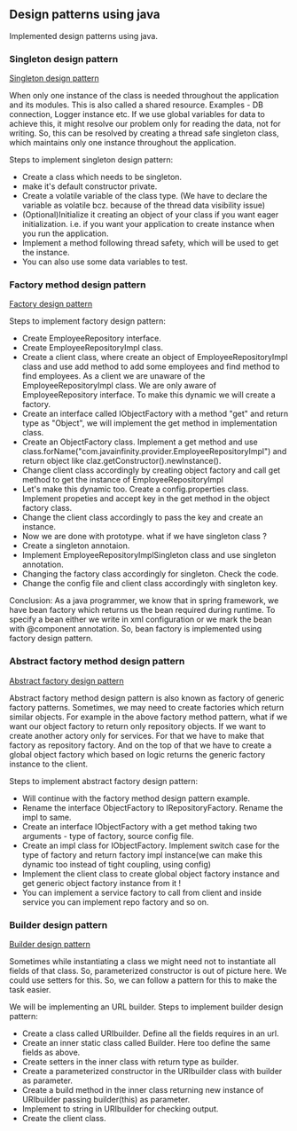## Design patterns using java
Implemented design patterns using java.

### Singleton design pattern
[Singleton design pattern](https://github.com/ayon-das/design-patterns-using-java/tree/main/singleton-design-pattern)

When only one instance of the class is needed throughout the application and its modules. This is also called a shared resource.
Examples - DB connection, Logger instance etc. If we use global variables for data to achieve this, it might resolve our problem
only for reading the data, not for writing. So, this can be resolved by creating a thread safe singleton class, which maintains only one instance throughout the application.

Steps to implement singleton design pattern:
- Create a class which needs to be singleton.
- make it's default constructor private.
- Create a volatile variable of the class type. (We have to declare the variable as volatile bcz. because of the thread data visibility issue)
- (Optional)Initialize it creating an object of your class if you want eager initialization. i.e. if you want your application to create instance when you run the application.
- Implement a method following thread safety, which will be used to get the instance.
- You can also use some data variables to test.

### Factory method design pattern
[Factory design pattern](https://github.com/ayon-das/design-patterns-using-java/tree/main/factory-design-pattern)

Steps to implement factory design pattern:
- Create EmployeeRepository interface.
- Create EmployeeRepositoryImpl class.
- Create a client class, where create an object of EmployeeRepositoryImpl class and use add method to add some employees and find method to find employees. As a client we are unaware of the EmployeeRepositoryImpl class. We are only aware of EmployeeRepository interface. To make this dynamic we will create a factory.
- Create an interface called IObjectFactory with a method "get" and return type as "Object", we will implement the get method in implementation class.
- Create an ObjectFactory class. Implement a get method and use class.forName("com.javainfinity.provider.EmployeeRepositoryImpl") and return object like claz.getConstructor().newInstance().
- Change client class accordingly by creating object factory and call get method to get the instance of EmployeeRepositoryImpl
- Let's make this dynamic too. Create a config.properties class. Implement propeties and accept key in the get method in the object factory class.
- Change the client class accordingly to pass the key and create an instance.
- Now we are done with prototype. what if we have singleton class ?
- Create a singleton annotaion. 
- Implement EmployeeRepositoryImplSingleton class and use singleton annotation.
- Changing the factory class accordingly for singleton. Check the code.
- Change the config file and client class accordingly with singleton key.

Conclusion: As a java programmer, we know that in spring framework, we have bean factory which returns us the bean required during runtime. To specify a bean either we write in xml configuration or we mark the bean with @component annotation. So, bean factory is implemented using factory design pattern.

### Abstract factory method design pattern
[Abstract factory design pattern](https://github.com/ayon-das/design-patterns-using-java/tree/main/abstract-factory-design-pattern)

Abstract factory method design pattern is also known as factory of generic factory patterns. Sometimes, we may need to create factories which return similar objects.
For example in the above factory method pattern, what if we want our object factory to return only repository objects. If we want to create another actory only 
for services. For that we have to make that factory as repository factory. And on the top of that we have to create a global object factory which based on logic returns
the generic factory instance to the client.

Steps to implement abstract factory design pattern:
- Will continue with the factory method design pattern example.
- Rename the interface ObjectFactory to IRepositoryFactory. Rename the impl to same.
- Create an interface IObjectFactory with a get method taking two arguments - type of factory, source config file.
- Create an impl class for IObjectFactory. Implement switch case for the type of factory and return factory impl instance(we can make this dynamic too instead of tight coupling, using config)
- Implement the client class to create global object factory instance and get generic object factory instance from it !
- You can implement a service factory to call from client and inside service you can implement repo factory and so on.

### Builder design pattern
[Builder design pattern](https://github.com/ayon-das/design-patterns-using-java/tree/main/builder-design-pattern)

Sometimes while instantiating a class we might need not to instantiate all fields of that class. So, parameterized constructor is out of picture here.
We could use setters for this. So, we can follow a pattern for this to make the task easier.

We will be implementing an URL builder.
Steps to implement builder design pattern:
- Create a class called URIbuilder. Define all the fields requires in an url.
- Create an inner static class called Builder. Here too define the same fields as above. 
- Create setters in the inner class with return type as builder.
- Create a parameterized constructor in the URIbuilder class with builder as parameter.
- Create a build method in the inner class returning new instance of URIbuilder passing builder(this) as parameter.
- Implement to string in URIbuilder for checking output.
- Create the client class.